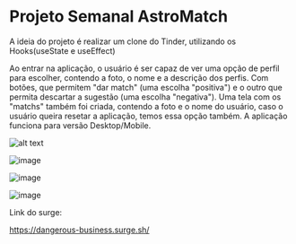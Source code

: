 # Projeto Semanal AstroMatch


A ideia do projeto é realizar um clone do Tinder, utilizando os Hooks(useState e useEffect)

Ao entrar na aplicação, o usuário é ser capaz de ver uma opção de perfil para escolher, contendo a foto, o nome e a descrição dos perfis. 
Com botões, que permitem "dar match" (uma escolha "positiva") e o outro que permita descartar a sugestão (uma escolha "negativa"). 
Uma tela com os "matchs" também foi criada, contendo a foto e o nome do usuário, caso o usuário queira resetar a aplicação, temos essa opção também.
A aplicação funciona para versão Desktop/Mobile.


![alt text](https://user-images.githubusercontent.com/79485071/139599692-20e349ed-f80a-4fea-8cfe-454c9675e7dc.png)

![image](https://user-images.githubusercontent.com/79485071/139599723-50ef76c7-3552-41eb-97f8-e1997e959037.png)

![image](https://user-images.githubusercontent.com/79485071/139599730-4982fb3f-170b-488d-ad7e-c66b75237f17.png)

![image](https://user-images.githubusercontent.com/79485071/139599734-242683ca-9971-4418-a55f-6731e4d1b794.png)

Link do surge:

https://dangerous-business.surge.sh/
